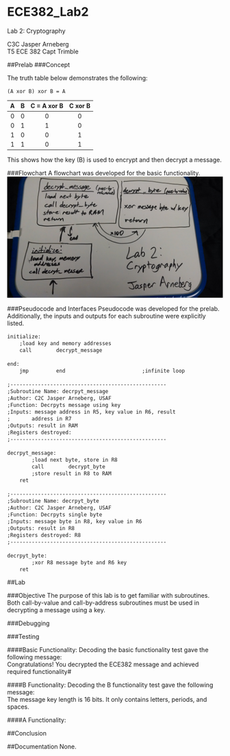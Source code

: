 ECE382_Lab2
===========

Lab 2: Cryptography

C3C Jasper Arneberg  
T5 ECE 382
Capt Trimble  

##Prelab
###Concept

The truth table below demonstrates the following:  
```
(A xor B) xor B = A  
```

| A | B | C = A xor B | C xor B |
| :--: | :--: | :--: | :----: |
| 0 | 0 | 0 | 0 |
| 0 | 1 | 1 | 0 |
| 1 | 0 | 0 | 1 |
| 1 | 1 | 0 | 1 |

This shows how the key (B) is used to encrypt and then decrypt a message.

###Flowchart
A flowchart was developed for the basic functionality.
![alt text](https://github.com/JasperArneberg/ECE382_Lab2/blob/master/prelab2_flowchart.jpg?raw=true "Prelab Flowchart")

###Pseudocode and Interfaces
Pseudocode was developed for the prelab. Additionally, the inputs and outputs for each subroutine were explicitly listed.
```
initialize:
	;load key and memory addresses
	call		decrypt_message

end:
	jmp			end							;infinite loop

;---------------------------------------------------
;Subroutine Name: decrpyt_message
;Author: C2C Jasper Arneberg, USAF
;Function: Decrpyts message using key
;Inputs: message address in R5, key value in R6, result
;		address in R7
;Outputs: result in RAM
;Registers destroyed:
;---------------------------------------------------

decrpyt_message:
    	;load next byte, store in R8
    	call 		decrypt_byte
    	;store result in R8 to RAM
    ret

;---------------------------------------------------
;Subroutine Name: decrpyt_byte
;Author: C2C Jasper Arneberg, USAF
;Function: Decrpyts single byte
;Inputs: message byte in R8, key value in R6
;Outputs: result in R8
;Registers destroyed: R8
;---------------------------------------------------

decrpyt_byte:
    	;xor R8 message byte and R6 key
    ret
```





##Lab

###Objective
The purpose of this lab is to get familiar with subroutines. Both call-by-value and call-by-address subroutines must be used in decrypting a message using a key.

###Debugging

###Testing


####Basic Functionality: 
Decoding the basic functionality test gave the following message:  
Congratulations! You decrypted the ECE382 message and achieved required functionality#

####B Functionality: 
Decoding the B functionality test gave the following message:  
The message key length is 16 bits. It only contains letters, periods, and spaces.

####A Functionality: 

##Conclusion

##Documentation
None.
